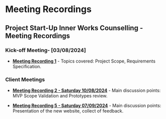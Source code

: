 # Meeting Recordings

## Project Start-Up Inner Works Counselling - Meeting Recordings

### Kick-off Meeting- [03/08/2024]

- **[Meeting Recording 1](https://youtu.be/FeP3gBrLT7I)** - Topics covered: Project Scope, Requirements Specification.

### Client Meetings

- **[Meeting Recording 2 - Saturday 10/08/2024](https://youtu.be/NLjEDSr7PVs)** - Main discussion points: MVP Scope Validation and Prototypes review.

- **[Meeting Recording 5 - Saturday 07/09/2024](https://youtu.be/nYVNd2h2KP8?feature=shared)** - Main discussion points: Presentation of the new website, collect of feedback.



